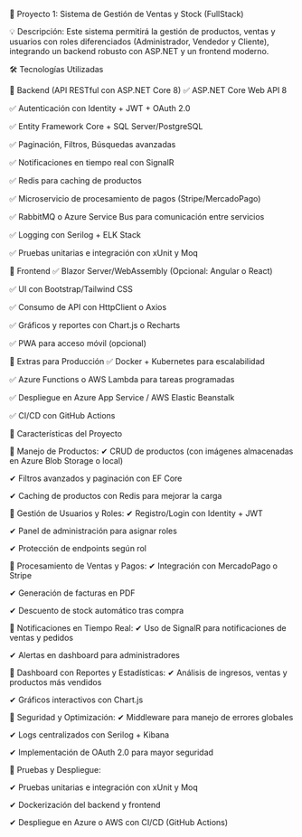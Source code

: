 📌 Proyecto 1: Sistema de Gestión de Ventas y Stock (FullStack)


💡 Descripción:
Este sistema permitirá la gestión de productos, ventas y usuarios con roles diferenciados (Administrador, Vendedor y Cliente), integrando un backend robusto con ASP.NET y un frontend moderno.



🛠 Tecnologías Utilizadas


🔹 Backend (API RESTful con ASP.NET Core 8)
✅ ASP.NET Core Web API 8

✅ Autenticación con Identity + JWT + OAuth 2.0

✅ Entity Framework Core + SQL Server/PostgreSQL

✅ Paginación, Filtros, Búsquedas avanzadas

✅ Notificaciones en tiempo real con SignalR

✅ Redis para caching de productos

✅ Microservicio de procesamiento de pagos (Stripe/MercadoPago)

✅ RabbitMQ o Azure Service Bus para comunicación entre servicios

✅ Logging con Serilog + ELK Stack

✅ Pruebas unitarias e integración con xUnit y Moq




🔹 Frontend
✅ Blazor Server/WebAssembly (Opcional: Angular o React)

✅ UI con Bootstrap/Tailwind CSS

✅ Consumo de API con HttpClient o Axios

✅ Gráficos y reportes con Chart.js o Recharts

✅ PWA para acceso móvil (opcional)


🔹 Extras para Producción
✅ Docker + Kubernetes para escalabilidad

✅ Azure Functions o AWS Lambda para tareas programadas

✅ Despliegue en Azure App Service / AWS Elastic Beanstalk

✅ CI/CD con GitHub Actions




📌 Características del Proyecto




🔹 Manejo de Productos:
✔ CRUD de productos (con imágenes almacenadas en Azure Blob Storage o local)

✔ Filtros avanzados y paginación con EF Core

✔ Caching de productos con Redis para mejorar la carga




🔹 Gestión de Usuarios y Roles:
✔ Registro/Login con Identity + JWT

✔ Panel de administración para asignar roles

✔ Protección de endpoints según rol




🔹 Procesamiento de Ventas y Pagos:
✔ Integración con MercadoPago o Stripe

✔ Generación de facturas en PDF

✔ Descuento de stock automático tras compra




🔹 Notificaciones en Tiempo Real:
✔ Uso de SignalR para notificaciones de ventas y pedidos

✔ Alertas en dashboard para administradores




🔹 Dashboard con Reportes y Estadísticas:
✔ Análisis de ingresos, ventas y productos más vendidos

✔ Gráficos interactivos con Chart.js




🔹 Seguridad y Optimización:
✔ Middleware para manejo de errores globales

✔ Logs centralizados con Serilog + Kibana

✔ Implementación de OAuth 2.0 para mayor seguridad




🔹 Pruebas y Despliegue:

✔ Pruebas unitarias e integración con xUnit y Moq

✔ Dockerización del backend y frontend

✔ Despliegue en Azure o AWS con CI/CD (GitHub Actions)

